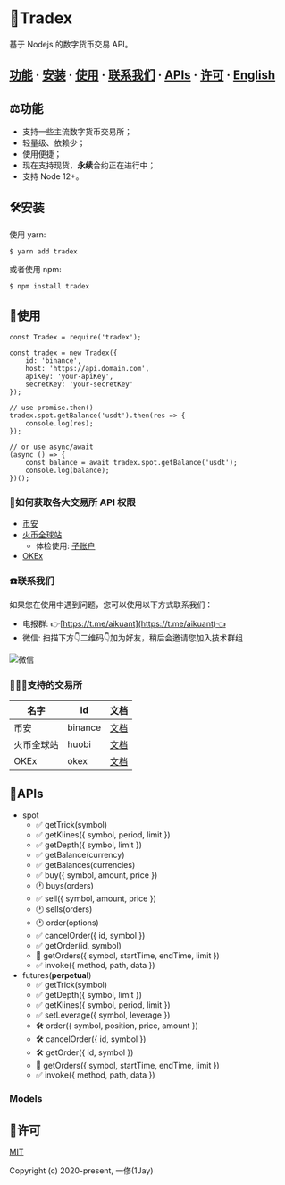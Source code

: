 # 💱Tradex
基于 Nodejs 的数字货币交易 API。

## [功能](#features) · [安装](#installing) · [使用](#useage) · [联系我们](#contact) · [APIs](#apis) · [许可](#license) · [English](./README.md)

## ⚖️功能 <a id="features"></a>
* 支持一些主流数字货币交易所；
* 轻量级、依赖少；
* 使用便捷；
* 现在支持现货，**永续**合约正在进行中；
* 支持 Node 12+。

## 🛠安装 <a id="installing"></a>
使用 yarn:

```
$ yarn add tradex
```

或者使用 npm:

```
$ npm install tradex
```

## 🎁使用 <a id="useage"></a>
```
const Tradex = require('tradex');

const tradex = new Tradex({
    id: 'binance',
    host: 'https://api.domain.com',
    apiKey: 'your-apiKey',
    secretKey: 'your-secretKey'
});

// use promise.then()
tradex.spot.getBalance('usdt').then(res => {
    console.log(res);
});

// or use async/await
(async () => {
    const balance = await tradex.spot.getBalance('usdt');
    console.log(balance);
})();
```

### 🔐如何获取各大交易所 API 权限
* [币安](https://www.binance.com/cn/usercenter/settings/api-management)
* [火币全球站](https://www.huobi.com/en-us/apikey/)
    * 体检使用: [子账户](https://account.huobi.com/en-us/subaccount/add)
* [OKEx](https://www.okex.com/account/users/myApi)

### ☎️联系我们 <a id="contact"></a>
如果您在使用中遇到问题，您可以使用以下方式联系我们：

* 电报群: 👉[https://t.me/aikuant](https://t.me/aikuant)👈
* 微信: 扫描下方👇二维码👇加为好友，稍后会邀请您加入技术群组

![微信](./static/wechat.png)

### 🏋🏻‍♂️支持的交易所

| 名字 | id | 文档 |
| ---- | ---- | ---- |
| 币安 | binance | [文档](https://binance-docs.github.io/apidocs/spot/en/) |
| 火币全球站 | huobi | [文档](https://huobiapi.github.io/docs/spot/v1/en/) |
| OKEx | okex | [文档](https://www.okex.com/docs/en/) |

## 📖APIs <a id="apis"></a>
* spot
    * ✅ getTrick(symbol)
    * ✅ getKlines({ symbol, period, limit })
    * ✅ getDepth({ symbol, limit })
    * ✅ getBalance(currency)
    * ✅ getBalances(currencies)
    * ✅ buy({ symbol, amount, price })
    * 🕐 buys(orders)
    * ✅ sell({ symbol, amount, price })
    * 🕐 sells(orders)
    * 🕐 order(options)
    * ✅ cancelOrder({ id, symbol })
    * ✅ getOrder(id, symbol)
    * 🚧 getOrders({ symbol, startTime, endTime, limit })
    * ✅ invoke({ method, path, data })
* futures(**perpetual**)
    * ✅ getTrick(symbol)
    * ✅ getDepth({ symbol, limit })
    * ✅ getKlines({ symbol, period, limit })
    * ✅ setLeverage({ symbol, leverage })
    * 🛠 order({ symbol, position, price, amount })
    * 🛠 cancelOrder({ id, symbol })
    * 🛠 getOrder({ id, symbol })
    * 🚧 getOrders({ symbol, startTime, endTime, limit })
    * ✅ invoke({ method, path, data })

### Models

## 📄许可 <a id="license"></a>
[MIT](https://opensource.org/licenses/MIT)

Copyright (c) 2020-present, 一俢(1Jay)
